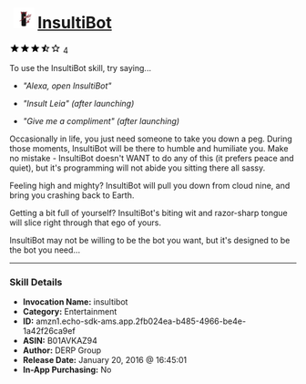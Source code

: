 # &nbsp;<img src="skill_icon" alt="InsultiBot icon" width="36"> [InsultiBot](http://alexa.amazon.com/#skills/amzn1.echo-sdk-ams.app.2fb024ea-b485-4966-be4e-1a42f26ca9ef)
![3.5 stars](../../images/ic_star_black_18dp_1x.png)![3.5 stars](../../images/ic_star_black_18dp_1x.png)![3.5 stars](../../images/ic_star_black_18dp_1x.png)![3.5 stars](../../images/ic_star_half_black_18dp_1x.png)![3.5 stars](../../images/ic_star_border_black_18dp_1x.png) 4

To use the InsultiBot skill, try saying...

* *"Alexa, open InsultiBot"*

* *"Insult Leia" (after launching)*

* *"Give me a compliment" (after launching)*

Occasionally in life, you just need someone to take you down a peg.  During those moments, InsultiBot will be there to humble and humiliate you.  Make no mistake - InsultiBot doesn't WANT to do any of this (it prefers peace and quiet), but it's programming will not abide you sitting there all sassy.

Feeling high and mighty?  InsultiBot will pull you down from cloud nine, and bring you crashing back to Earth.

Getting a bit full of yourself?  InsultiBot's biting wit and razor-sharp tongue will slice right through that ego of yours.

InsultiBot may not be willing to be the bot you want, but it's designed to be the bot you need...

***

### Skill Details

* **Invocation Name:** insultibot
* **Category:** Entertainment
* **ID:** amzn1.echo-sdk-ams.app.2fb024ea-b485-4966-be4e-1a42f26ca9ef
* **ASIN:** B01AVKAZ94
* **Author:** DERP Group
* **Release Date:** January 20, 2016 @ 16:45:01
* **In-App Purchasing:** No
